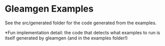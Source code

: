 # Gleamgen Examples

See the src/generated folder for the code generated from the examples.

\*Fun implementation detail: the code that detects what examples to run is itself generated by gleamgen (and in the examples folder!)
